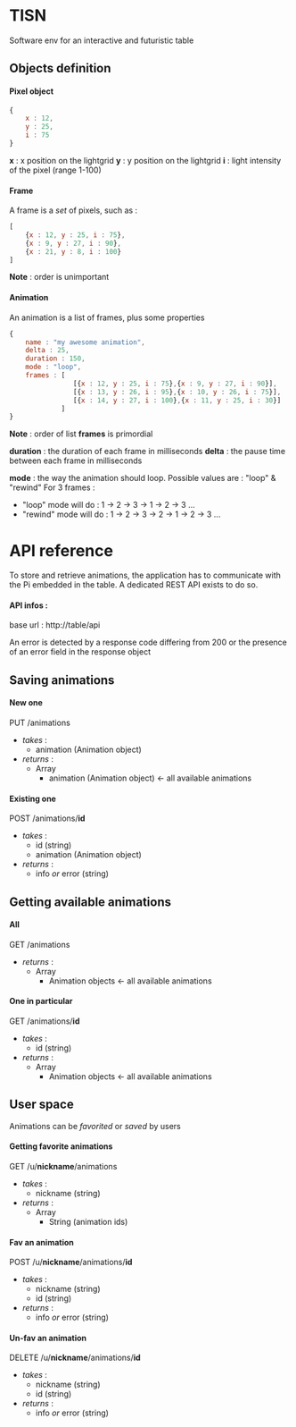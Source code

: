 # TISN

Software env for an interactive and futuristic table

## Objects definition

#### Pixel object

```js
{
	x : 12,
	y : 25,
	i : 75
}
```

**x** : x position on the lightgrid 
**y** : y position on the lightgrid 
**i** : light intensity of the pixel (range 1-100)

#### Frame 
A frame is a *set* of pixels, such as : 

```js
[
	{x : 12, y : 25, i : 75},
	{x : 9, y : 27, i : 90},
	{x : 21, y : 8, i : 100}
]
```

**Note** : order is unimportant


#### Animation
An animation is a list of frames, plus some properties

```js
{
	name : "my awesome animation",
	delta : 25,
	duration : 150,
	mode : "loop",
	frames : [
				[{x : 12, y : 25, i : 75},{x : 9, y : 27, i : 90}],
				[{x : 13, y : 26, i : 95},{x : 10, y : 26, i : 75}],
				[{x : 14, y : 27, i : 100},{x : 11, y : 25, i : 30}]
			 ]
}
```

**Note** : order of list **frames** is primordial

**duration** : the duration of each frame in milliseconds
**delta** : the pause time between each frame in milliseconds

**mode** : the way the animation should loop. Possible values are : "loop" & "rewind"
For 3 frames : 

  - "loop" mode will do : 1 -> 2 -> 3 -> 1 -> 2 -> 3 ...
  - "rewind" mode will do : 1 -> 2 -> 3 -> 2 -> 1 -> 2 -> 3 ...

# API reference
To store and retrieve animations, the application has to communicate with the Pi embedded in the table. A dedicated REST API exists to do so.

#### API infos :
base url : http://table/api

An error is detected by a response code differing from 200 or the presence of an error field in the response object

## Saving animations

#### New one

PUT /animations
  * _takes_ :
    * animation (Animation object)
  * _returns_ :
    * Array
      * animation (Animation object) <- all available animations

#### Existing one

POST /animations/**id**
  * _takes_ :
    * id (string)
    * animation (Animation object)
  * _returns_ :
    * info _or_ error (string)

## Getting available animations

#### All

GET /animations
  * _returns_ :
    * Array
      * Animation objects <- all available animations

#### One in particular

GET /animations/**id**
  * _takes_ :
    * id (string)
  * _returns_ :
    * Array
      * Animation objects <- all available animations

## User space

Animations can be *favorited* or *saved* by users


#### Getting favorite animations

GET /u/**nickname**/animations
  * _takes_ :
    * nickname (string)
  * _returns_ :
    * Array
      * String (animation ids)

#### Fav an animation

POST /u/**nickname**/animations/**id**
  * _takes_ :
    * nickname (string)
    * id (string)
  * _returns_ :
    * info _or_ error (string)

#### Un-fav an animation

DELETE /u/**nickname**/animations/**id**
  * _takes_ :
    * nickname (string)
    * id (string)
  * _returns_ :
    * info _or_ error (string)
